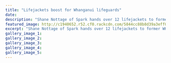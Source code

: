 ```yaml
---
title: "Lifejackets boost for Whanganui lifeguards"
date: 
description: "Shane Nottage of Spark hands over 12 lifejackets to former WHS student, lifeguard Vincent Nowak, watched by WHS students Alex Forlong & Kaya Dobbie & former WHS students Nowak, Miller & McDonald..."
featured_image: http://c1940652.r52.cf0.rackcdn.com/5844cc88b8d39a3eff00019a/Surf-Lifesaving-lifejackets-donated-Vincent-Nowak-5-12-16-chron.jpg
excerpt: "Shane Nottage of Spark hands over 12 lifejackets to former WHS student, lifeguard Vincent Nowak, watched by (from left) Glen Collins, Mia Gemmel, Shannon Schimanski, WHS students Alex Forlong and Kaya Dobbie and former WHS students Clarissa Nowak, Samantha Miller and Sarah McDonald (all Whanganui Surf Lifesaving members)."
gallery_image_1: 
gallery_image_2: 
gallery_image_3: 
gallery_image_4: 
gallery_image_5: 
---
```

